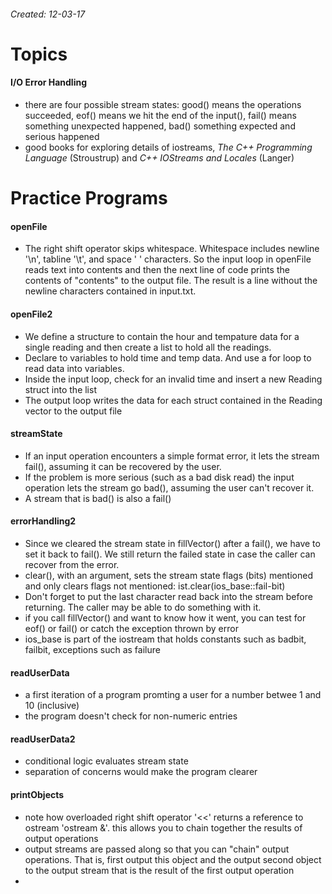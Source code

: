###### Created: 12-03-17


# Topics

#### I/O Error Handling
 - there are four possible stream states: good() means the operations succeeded, eof() means we hit the end of the input(), fail() means something unexpected happened, bad() something expected and serious happened
 - good books for exploring details of iostreams, *The C++ Programming Language* (Stroustrup) and *C++ IOStreams and Locales* (Langer)


# Practice Programs

#### openFile
 - The right shift operator skips whitespace. Whitespace includes newline '\n', tabline '\t', and space ' ' characters. So the input loop in openFile reads text into contents and then the next line of code prints the contents of "contents" to the output file. The result is a line without the newline characters contained in input.txt. 

#### openFile2
 - We define a structure to contain the hour and tempature data for a single reading and then create a list to hold all the readings. 
 - Declare to variables to hold time and temp data. And use a for loop to read data into variables.
 - Inside the input loop, check for an invalid time and insert a new Reading struct into the list
 - The output loop writes the data for each struct contained in the Reading vector to the output file

#### streamState
 - If an input operation encounters a simple format error, it lets the stream fail(), assuming it can be recovered by the user.
 - If the problem is more serious (such as a bad disk read) the input operation lets the stream go bad(), assuming the user can't recover it.
 - A stream that is bad() is also a fail()

#### errorHandling2
 - Since we cleared the stream state in fillVector() after a fail(), we have to set it back to fail(). We still return the failed state in case the caller can recover from the error.
 - clear(), with an argument, sets the stream state flags (bits) mentioned and only clears flags not mentioned: ist.clear(ios_base::fail-bit)
 - Don't forget to put the last character read back into the stream before returning. The caller may be able to do something with it.
 - if you call fillVector() and want to know how it went, you can test for eof() or fail() or catch the exception thrown by error 
 - ios_base is part of the iostream that holds constants such as badbit, failbit, exceptions such as failure

#### readUserData
 - a first iteration of a program promting a user for a number betwee 1 and 10 (inclusive)
 - the program doesn't check for non-numeric entries

#### readUserData2
 - conditional logic evaluates stream state
 - separation of concerns would make the program clearer

#### printObjects
 - note how overloaded right shift operator '<<' returns a reference to ostream 'ostream &'. this allows you to chain together the results of output operations
 - output streams are passed along so that you can "chain" output operations. That is, first output this object and the output second object to the output stream that is the result of the first output operation
 - 
 
